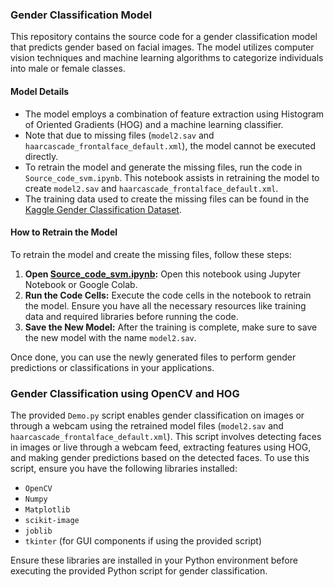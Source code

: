 ### Gender Classification Model
This repository contains the source code for a gender classification model that predicts gender based on facial images. The model utilizes computer vision techniques and machine learning algorithms to categorize individuals into male or female classes.

#### Model Details
- The model employs a combination of feature extraction using Histogram of Oriented Gradients (HOG) and a machine learning classifier.
- Note that due to missing files (`model2.sav` and `haarcascade_frontalface_default.xml`), the model cannot be executed directly.
- To retrain the model and generate the missing files, run the code in `Source_code_svm.ipynb`. This notebook assists in retraining the model to create `model2.sav` and `haarcascade_frontalface_default.xml`.
- The training data used to create the missing files can be found in the [Kaggle Gender Classification Dataset](https://www.kaggle.com/datasets/cashutosh/gender-classification-dataset).

#### How to Retrain the Model
To retrain the model and create the missing files, follow these steps:

1. **Open [Source_code_svm.ipynb](https://github.com/Sangqpham0102/SVM_Gender_Recognition/blob/main/Source_code_svm.ipynb):** Open this notebook using Jupyter Notebook or Google Colab.
2. **Run the Code Cells:** Execute the code cells in the notebook to retrain the model. Ensure you have all the necessary resources like training data and required libraries before running the code.
3. **Save the New Model:** After the training is complete, make sure to save the new model with the name `model2.sav`.

Once done, you can use the newly generated files to perform gender predictions or classifications in your applications.

### Gender Classification using OpenCV and HOG
The provided `Demo.py` script enables gender classification on images or through a webcam using the retrained model files (`model2.sav` and `haarcascade_frontalface_default.xml`). This script involves detecting faces in images or live through a webcam feed, extracting features using HOG, and making gender predictions based on the detected faces. To use this script, ensure you have the following libraries installed:

- `OpenCV`
- `Numpy`
- `Matplotlib`
- `scikit-image`
- `joblib`
- `tkinter` (for GUI components if using the provided script)

Ensure these libraries are installed in your Python environment before executing the provided Python script for gender classification.
